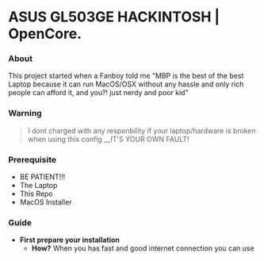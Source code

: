 # ASUS GL503GE HACKINTOSH | OpenCore.

### About
This project started when a Fanboy told me "MBP is the best of the best Laptop because it can run MacOS/OSX without any hassle and only rich people can afford it, and you?! just nerdy and poor kid"

### Warning
> I dont charged with any responbility if your laptop/hardware is broken when using this config __IT'S YOUR OWN FAULT!

### Prerequisite
- BE PATIENT!!!
- The Laptop
- This Repo
- MacOS Installer

### Guide
- __First prepare your installation__
  - __How?__
    When you has fast and good internet connection you can use 